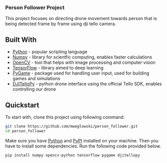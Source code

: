 ### Person Follower Project
This project focuses on directing drone movement towards person that is being detected frame by frame
using dji tello camera.

## Built With
- [Python](https://www.python.org/) - popular scripting language
- [Numpy](https://numpy.org/) - library for scientfic computing, enables faster calculations
- [OpenCV](https://opencv.org/) - tool that helps with image processing and computer vision
- [TensorFlow](https://www.tensorflow.org/) - library aimed to deep learning
- [PyGame](https://www.pygame.org/) - package used for handling user input, used for building games and simulations
- [DJITelloPy](https://github.com/damiafuentes/DJITelloPy) - python drone interface using the official Tello SDK, enables controlling our drone

## Quickstart
To start with, clone this project using following command.
```bash
git clone https://github.com/mweglowski/person_follower.git
cd person_follower
```

Make sure you have [Python](https://www.python.org/) and [PyPI](https://pypi.org/project/pip/) installed on your machine.
Then you have to install some dependencies. Run the following code provided below.

```bash
pip install numpy opencv-python tensorflow pygame djitellopy
```
